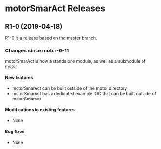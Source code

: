 # motorSmarAct Releases

## __R1-0 (2019-04-18)__
R1-0 is a release based on the master branch.  

### Changes since motor-6-11

motorSmarAct is now a standalone module, as well as a submodule of [motor](https://github.com/epics-modules/motor)

#### New features
* motorSmarAct can be built outside of the motor directory
* motorSmarAct has a dedicated example IOC that can be built outside of motorSmarAct

#### Modifications to existing features
* None

#### Bug fixes
* None
